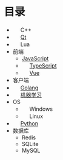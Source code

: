 # 目录

- <img src="https://en.cppreference.com/favicon.ico" style="display:inline-block; width:1rem; height: 1rem"/> C++
- <img src="https://www.qt.io/hubfs/QtGroup_Favicon_32.ico" style="display:inline-block; width:1rem; height: 1rem"/> [Qt](./qt/)
- <img src="https://www.lua.org/favicon.ico" style="display:inline-block; width:1rem; height: 1rem"/> Lua
- 前端
  - [JavaScript](./javascript/)
  - <img src="https://www.typescriptlang.org/favicon-32x32.png" style="display:inline-block; width:1rem; height: 1rem"/> [TypeScript](./typescript/)
  - <img src="https://cn.vuejs.org/logo.svg" style="display:inline-block; width:1rem; height: 1rem"/> [Vue](./vue/)
- 客户端
- <img src="https://golang.google.cn/images/favicon-gopher.png" style="display:inline-block; width:1rem; height: 1rem"/> [Golang](./golang/)
- <img src="https://en.cppreference.com/favicon.ico" style="display:inline-block; width:1rem; height: 1rem"/> [机器学习](./ml/)
- OS
  - <img src="https://www.microsoft.com/favicon.ico" style="display:inline-block; width:1rem; height: 1rem"/> Windows
  - <img src="https://www.kernel.org/theme/images/logos/favicon.png" style="display:inline-block; width:1rem; height: 1rem"/> Linux
- <img src="https://www.python.org/static/favicon.ico" style="display:inline-block; width:1rem; height: 1rem"/> [Python](./python/)
- 数据库
  - Redis
  - SQLite
  - MySQL
